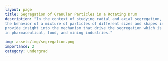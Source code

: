 ```yaml
---
layout: page
title: Segregation of Granular Particles in a Rotating Drum  
description: "In the context of studying radial and axial segregation, DEM simulations were performed to simulate 
the behavior of a mixture of particles of different sizes and shapes inside a rotating cylinder. The simulations 
provide insight into the mechanism that drive the segregation which is useful in designing and optimizing processes
in pharmaceutical, food, and mining industries."  

img: assets/img/segregation.png
importance: 2
category: undergrad
---
```


